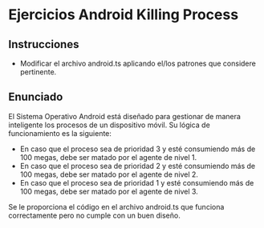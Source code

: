 # Ejercicios Android Killing Process

## Instrucciones

* Modificar el archivo android.ts aplicando el/los patrones que considere pertinente.

## Enunciado

El Sistema Operativo Android está diseñado para gestionar de manera inteligente los procesos de 
un dispositivo móvil. Su lógica de funcionamiento es la siguiente:
* En caso que el proceso sea de prioridad 3 y esté consumiendo más de 100 megas, debe ser matado por el agente de nivel 1. 
* En caso que el proceso sea de prioridad 2 y esté consumiendo más de 100 megas, debe ser matado por el agente de nivel 2.
* En caso que el proceso sea de prioridad 1 y esté consumiendo más de 100 megas, debe ser matado por el agente de nivel 3.

Se le proporciona el código en el archivo android.ts que funciona correctamente pero no cumple con un buen diseño.
